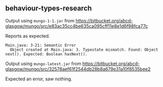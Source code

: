 ## behaviour-types-research

Output using `mungo-1-1.jar` from https://bitbucket.org/abcd-glasgow/mungo/src/e83ac35cc4be635ca095cff11e8e1d6f98fca77c

Reports as expected.

```
Main.java: 3-21: Semantic Error
  Object created at Main.java: 3. Typestate mismatch. Found: Object next(). Expected: Boolean hasNext().
```

Output using `mungo-latest.jar` from https://bitbucket.org/abcd-glasgow/mungo/src/32578aef61f2544db28b8a679e31a10f8535bee2

Expected an error, saw nothing.

```

```


